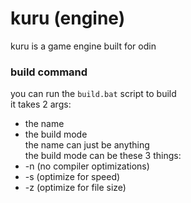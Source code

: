 # kuru (engine)
kuru is a game engine built for odin

### build command
you can run the `build.bat` script to build  
it takes 2 args:
- the name
- the build mode  
the name can just be anything  
the build mode can be these 3 things:  
- -n (no compiler optimizations)
- -s (optimize for speed)
- -z (optimize for file size)
